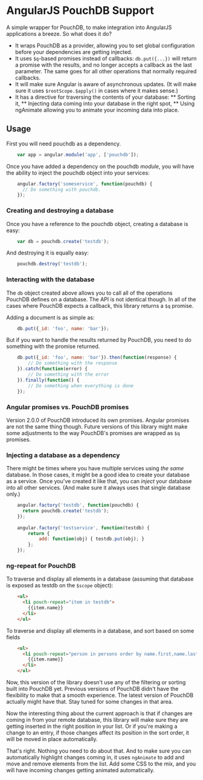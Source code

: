 # AngularJS PouchDB Support

A simple wrapper for PouchDB, to make integration into AngularJS applications a breeze. So what does it do?

* It wraps PouchDB as a provider, allowing you to set global configuration before your dependencies are getting injected.
* It uses `$q`-based promises instead of callbacks: `db.put({...})` will return a promise with the results, and no longer accepts a callback as the last parameter. The same goes for all other operations that normally required callbacks.
* It will make sure Angular is aware of asynchronous updates. (It will make sure it uses `$rootScope.$apply()` in cases where it makes sense.)
* It has a directive for traversing the contents of your database:
** Sorting it,
** Injecting data coming into your database in the right spot,
** Using ngAnimate allowing you to animate your incoming data into place.

## Usage

First you will need pouchdb as a dependency. 

```javascript
    var app = angular.module('app', ['pouchdb']);
```
    
Once you have added a dependency on the pouchdb *module*, you will have the ability to inject the pouchdb object into your services:

```javascript
    angular.factory('someservice', function(pouchdb) {
      // Do something with pouchdb.
    });
```

### Creating and destroying a database 

Once you have a reference to the pouchdb object, creating a database is easy:

```javascript
    var db = pouchdb.create('testdb');
```
    
And destroying it is equally easy:

```javascript    
    pouchdb.destroy('testdb');
``` 

### Interacting with the database

The `db` object created above allows you to call all of the operations PouchDB defines on a database. The API is not identical though. In all of the cases where PouchDB expects a callback, this library returns a `$q` promise. 

Adding a document is as simple as:

```javascript
    db.put({_id: 'foo', name: 'bar'});
```

But if you want to handle the results returned by PouchDB, you need to do something with the promise returned.
    
```javascript
    db.put({_id: 'foo', name: 'bar'}).then(function(response) {
        // Do something with the response
    }).catch(function(error) {
        // Do something with the error
    }).finally(function() {
        // Do something when everything is done
    });
```
 
### Angular promises vs. PouchDB promises

Version 2.0.0 of PouchDB introduced its own promises. Angular promises are not the same thing though. Future versions of this library might make some adjustments to the way PouchDB's 
promises are wrapped as `$q` promises.

### Injecting a database as a dependency

There might be times where you have multiple services using *the same* database. In those cases, it might be a good idea to create your database as a service. Once you've created it like that, you can *inject* your database into all other services. (And make sure it always uses that single database only.)
    
```javascript
    angular.factory('testdb', function(pouchdb) {
      return pouchdb.create('testdb');
    });
    
    angular.factory('testservice', function(testdb) {
        return {
            add: function(obj) { testdb.put(obj); }
        };
    });
```
    
### ng-repeat for PouchDB

To traverse and display all elements in a database (assuming that database is exposed as testdb on the `$scope` object):

```html
    <ul>
      <li pouch-repeat="item in testdb">
        {{item.name}}
      </li>
    </ul>
```

To traverse and display all elements in a database, and sort based on some fields

```html
    <ul>
      <li pouch-repeat="person in persons order by name.first,name.last">
        {{item.name}}
      </li>
    </ul>
```

Now, this version of the library doesn't use any of the filtering or sorting built into PouchDB yet. Previous versions of PouchDB didn't have the flexibility to make that a smooth experience. The latest version of PouchDB actually might have that. Stay tuned for some changes in that area. 

Now the interesting thing about the current approach is that if changes are coming in from your remote database, this library will make sure they are getting inserted in the right position in your list. Or if you're making a change to an entry, if those changes affect its position in the sort order, it will be moved in place automatically. 

That's right. Nothing you need to do about that. And to make sure you can automatically highlight changes coming in, it uses `ngAnimate` to add and move and remove elements from the list. Add some CSS to the mix, and you will have incoming changes getting animated automatically.
    
    
